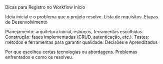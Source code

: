 Dicas para Registro no Workflow
Início

Ideia inicial e o problema que o projeto resolve.
Lista de requisitos.
Etapas de Desenvolvimento

Planejamento: arquitetura inicial, esboços, ferramentas escolhidas.
Construção: fases implementadas (CRUD, autenticação, etc.).
Testes: métodos e ferramentas para garantir qualidade.
Decisões e Aprendizados

Por que escolheu certas tecnologias ou abordagens.
Problemas enfrentados e como os resolveu.
